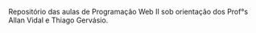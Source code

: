 Repositório das aulas de Programação Web II sob orientação dos Prof°s Allan Vidal e Thiago Gervásio.